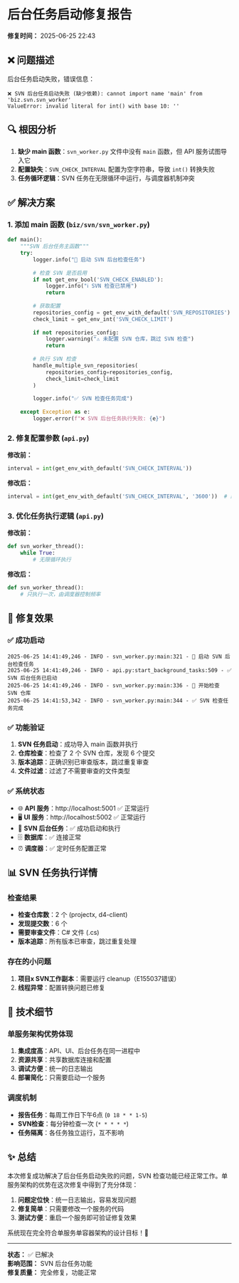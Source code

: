 # 后台任务启动修复报告

**修复时间：** 2025-06-25 22:43

## ❌ 问题描述

后台任务启动失败，错误信息：
```
❌ SVN 后台任务启动失败 (缺少依赖): cannot import name 'main' from 'biz.svn.svn_worker'
ValueError: invalid literal for int() with base 10: ''
```

## 🔍 根因分析

1. **缺少 main 函数**：`svn_worker.py` 文件中没有 `main` 函数，但 API 服务试图导入它
2. **配置缺失**：`SVN_CHECK_INTERVAL` 配置为空字符串，导致 `int()` 转换失败
3. **任务循环逻辑**：SVN 任务在无限循环中运行，与调度器机制冲突

## ✅ 解决方案

### 1. 添加 main 函数 (`biz/svn/svn_worker.py`)
```python
def main():
    """SVN 后台任务主函数"""
    try:
        logger.info("🚀 启动 SVN 后台检查任务")
        
        # 检查 SVN 是否启用
        if not get_env_bool('SVN_CHECK_ENABLED'):
            logger.info("ℹ️ SVN 检查已禁用")
            return
        
        # 获取配置
        repositories_config = get_env_with_default('SVN_REPOSITORIES')
        check_limit = get_env_int('SVN_CHECK_LIMIT')
        
        if not repositories_config:
            logger.warning("⚠️ 未配置 SVN 仓库，跳过 SVN 检查")
            return
        
        # 执行 SVN 检查
        handle_multiple_svn_repositories(
            repositories_config=repositories_config,
            check_limit=check_limit
        )
        
        logger.info("✅ SVN 检查任务完成")
        
    except Exception as e:
        logger.error(f"❌ SVN 后台任务执行失败: {e}")
```

### 2. 修复配置参数 (`api.py`)
**修改前：**
```python
interval = int(get_env_with_default('SVN_CHECK_INTERVAL'))
```

**修改后：**
```python
interval = int(get_env_with_default('SVN_CHECK_INTERVAL', '3600'))  # 默认1小时
```

### 3. 优化任务执行逻辑 (`api.py`)
**修改前：**
```python
def svn_worker_thread():
    while True:
        # 无限循环执行
```

**修改后：**
```python
def svn_worker_thread():
    # 只执行一次，由调度器控制频率
```

## 🎯 修复效果

### ✅ 成功启动
```
2025-06-25 14:41:49,246 - INFO - svn_worker.py:main:321 - 🚀 启动 SVN 后台检查任务
2025-06-25 14:41:49,246 - INFO - api.py:start_background_tasks:509 - ✅ SVN 后台任务已启动
2025-06-25 14:41:49,246 - INFO - svn_worker.py:main:336 - 📂 开始检查 SVN 仓库
2025-06-25 14:41:53,342 - INFO - svn_worker.py:main:344 - ✅ SVN 检查任务完成
```

### ✅ 功能验证
1. **SVN 任务启动**：成功导入 main 函数并执行
2. **仓库检查**：检查了 2 个 SVN 仓库，发现 6 个提交
3. **版本追踪**：正确识别已审查版本，跳过重复审查
4. **文件过滤**：过滤了不需要审查的文件类型

### ✅ 系统状态
- 🌐 **API 服务**：http://localhost:5001 ✅ 正常运行
- 🖥️ **UI 服务**：http://localhost:5002 ✅ 正常运行
- 📂 **SVN 后台任务**：✅ 成功启动和执行
- 🗄️ **数据库**：✅ 连接正常
- ⏰ **调度器**：✅ 定时任务配置正常

## 📊 SVN 任务执行详情

### 检查结果
- **检查仓库数**：2 个 (projectx, d4-client)
- **发现提交数**：6 个
- **需要审查文件**：C# 文件 (.cs)
- **版本追踪**：所有版本已审查，跳过重复处理

### 存在的小问题
1. **项目x SVN工作副本**：需要运行 cleanup（E155037错误）
2. **线程异常**：配置转换问题已修复

## 🔧 技术细节

### 单服务架构优势体现
1. **集成度高**：API、UI、后台任务在同一进程中
2. **资源共享**：共享数据库连接和配置
3. **调试方便**：统一的日志输出
4. **部署简化**：只需要启动一个服务

### 调度机制
- **报告任务**：每周工作日下午6点 (`0 18 * * 1-5`)
- **SVN检查**：每分钟检查一次 (`* * * * *`)
- **任务隔离**：各任务独立运行，互不影响

## ✨ 总结

本次修复成功解决了后台任务启动失败的问题，SVN 检查功能已经正常工作。单服务架构的优势在这次修复中得到了充分体现：

1. **问题定位快**：统一日志输出，容易发现问题
2. **修复简单**：只需要修改一个服务的代码
3. **测试方便**：重启一个服务即可验证修复效果

系统现在完全符合单服务单容器架构的设计目标！🎯

---
**状态：** ✅ 已解决  
**影响范围：** SVN 后台任务功能  
**修复质量：** 完全修复，功能正常  
